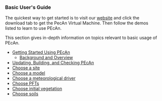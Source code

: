 ### Basic User's Guide

The quickest way to get started is to visit our [website](http://pecanproject.github.io/) and click the download tab to get the PecAn Virtual Machine. Then follow the demos listed to learn to use PEcAn.

This section gives in-depth information on topics relevant to basic usage of PEcAn.


  * [Getting Started Using PEcAn](users_guide/basic_users_guide/Getting-started.md)
    * [Background and Overview](https://pecan.gitbooks.io/pecan-documentation/content/users_guide/basic_users_guide/Getting-started.html#background--overview)
  * [Updating, Building, and Checking PEcAn](users_guide/basic_users_guide/Updating-PEcAn.md)
  * [Choose a site](users_guide/basic_users_guide/Choose-a-site.md)
  * [Choose a model](users_guide/basic_users_guide/Choose-a-model.md)
  * [Choose a meteorological driver](users_guide/basic_users_guide/Choosing-meteorology.md)
  * [Choose PFTs](users_guide/basic_users_guide/Choosing-PFTs.md)
  * [Choose initial vegetation](users_guide/basic_users_guide/Choosing-initial-vegetation.md)
  * [Choose soils](users_guide/basic_users_guide/Choosing-soils.md)

